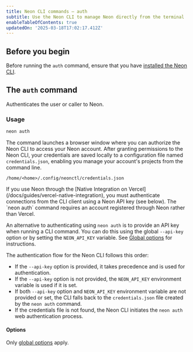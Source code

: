 ```yaml
---
title: Neon CLI commands — auth
subtitle: Use the Neon CLI to manage Neon directly from the terminal
enableTableOfContents: true
updatedOn: '2025-03-18T17:02:17.412Z'
---
```


## Before you begin

Before running the `auth` command, ensure that you have [installed the Neon CLI](/docs/reference/cli-install).

## The `auth` command

Authenticates the user or caller to Neon.

### Usage

```bash
neon auth
```

The command launches a browser window where you can authorize the Neon CLI to access your Neon account. After granting permissions to the Neon CLI, your credentials are saved locally to a configuration file named `credentials.json`, enabling you manage your account's projects from the command line.

```text
/home/<home>/.config/neonctl/credentials.json
```

<Admonition type="note">
If you use Neon through the [Native Integration on Vercel](/docs/guides/vercel-native-integration), you must authenticate connections from the CLI client using a Neon API key (see below). The `neon auth` command requires an account registered through Neon rather than Vercel.
</Admonition>

An alternative to authenticating using `neon auth` is to provide an API key when running a CLI command. You can do this using the global `--api-key` option or by setting the `NEON_API_KEY` variable. See [Global options](/docs/reference/neon-cli#global-options) for instructions.

<Admonition type="info">

The authentication flow for the Neon CLI follows this order:

- If the `--api-key` option is provided, it takes precedence and is used for authentication.
- If the `--api-key` option is not provided, the `NEON_API_KEY` environment variable is used if it is set.
- If both `--api-key` option and `NEON_API_KEY` environment variable are not provided or set, the CLI falls back to the
  `credentials.json` file created by the `neon auth` command.
- If the credentials file is not found, the Neon CLI initiates the `neon auth` web authentication process.

</Admonition>

#### Options

Only [global options](/docs/reference/neon-cli#global-options) apply.

<NeedHelp/>
